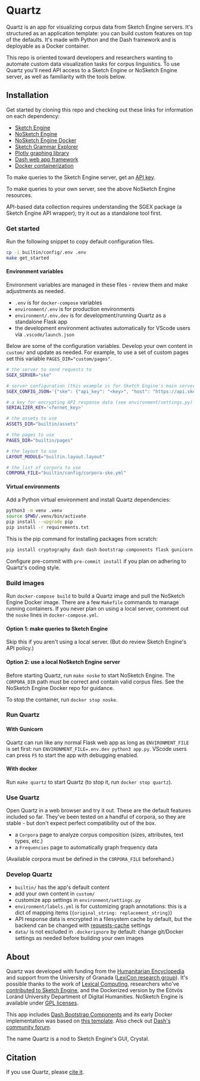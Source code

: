 # Quartz

Quartz is an app for visualizing corpus data from Sketch Engine servers. It's structured as an application template: you can build custom features on top of the defaults. It's made with Python and the Dash framework and is deployable as a Docker container.

This repo is oriented toward developers and researchers wanting to automate custom data visualization tasks for corpus linguistics. To use Quartz you'll need API access to a Sketch Engine or NoSketch Engine server, as well as familiarity with the tools below.

## Installation

Get started by cloning this repo and checking out these links for information on each dependency:

- [Sketch Engine](https://www.sketchengine.eu/)
- [NoSketch Engine](https://nlp.fi.muni.cz/trac/noske)
- [NoSketch Engine Docker](https://github.com/ELTE-DH/NoSketch-Engine-Docker)
- [Sketch Grammar Explorer](https://github.com/engisalor/sketch-grammar-explorer)
- [Plotly graphing library](https://plotly.com/python/)
- [Dash web app framework](https://dash.plotly.com/)
- [Docker containerization](https://www.docker.com/)

To make queries to the Sketch Engine server, get an [API key](https://www.sketchengine.eu/documentation/api-documentation/).

To make queries to your own server, see the above NoSketch Engine resources.

API-based data collection requires understanding the SGEX package (a Sketch Engine API wrapper); try it out as a standalone tool first.

### Get started

Run the following snippet to copy default configuration files.

```bash
cp -i builtin/config/.env .env
make get_started
```

#### Environment variables

Environment variables are managed in these files - review them and make adjustments as needed.

- `.env` is for `docker-compose` variables
- `environment/.env` is for production environments
- `environment/.env.dev` is for development/running Quartz as a standalone Flask app
- the development environment activates automatically for VScode users via `.vscode/launch.json`

Below are some of the configuration variables. Develop your own content in `custom/` and update as needed. For example, to use a set of custom pages set this variable `PAGES_DIR="custom/pages"`.

```bash
# the server to send requests to
SGEX_SERVER="ske"

# server configuration (this example is for Sketch Engine's main server)
SGEX_CONFIG_JSON='{"ske": {"api_key": "<key>", "host": "https://api.sketchengine.eu/bonito/run.cgi", "username": "<user>", "wait": {"0": 1, "2": 99, "5": 899, "45": null}}}'

# a key for encrypting API response data (see environment/settings.py)
SERIALIZER_KEY='<fernet_key>'

# the assets to use
ASSETS_DIR="builtin/assets"

# the pages to use
PAGES_DIR="builtin/pages"

# the layout to use
LAYOUT_MODULE="builtin.layout.layout"

# the list of corpora to use
CORPORA_FILE="builtin/config/corpora-ske.yml"
```

#### Virtual environments

Add a Python virtual environment and install Quartz dependencies:

```bash
python3 -m venv .venv
source $PWD/.venv/bin/activate
pip install --upgrade pip
pip install -r requirements.txt
```

This is the pip command for installing packages from scratch:

```python
pip install cryptography dash dash-bootstrap-components flask gunicorn pandas plotly pre-commit python-dotenv pyyaml requests sgex
```

Configure pre-commit with `pre-commit install` if you plan on adhering to Quartz's coding style.

### Build images

Run `docker-compose build` to build a Quartz image and pull the NoSketch Engine Docker image. There are a few `Makefile` commands to manage running containers. If you never plan on using a local server, comment out the `noske` lines in `docker-compose.yml`.

#### Option 1: make queries to Sketch Engine

Skip this if you aren't using a local server. (But do review Sketch Engine's API policy.)

#### Option 2: use a local NoSketch Engine server

Before starting Quartz, run `make noske` to start NoSketch Engine. The `CORPORA_DIR` path must be correct and contain valid corpus files. See the NoSketch Engine Docker repo for guidance.

To stop the container, run `docker stop noske`.

### Run Quartz

#### With Gunicorn

Quartz can run like any normal Flask web app as long as `ENVIRONMENT_FILE` is set first: run `ENVIRONMENT_FILE=.env.dev python3 app.py`. VScode users can press `F5` to start the app with debugging enabled.

#### With docker

Run `make quartz` to start Quartz (to stop it, run `docker stop quartz`).

### Use Quartz

Open Quartz in a web browser and try it out. These are the default features included so far. They've been tested on a handful of corpora, so they are stable - but don't expect perfect compatibility out of the box.

- a `Corpora` page to analyze corpus composition (sizes, attributes, text types, etc.)
- a `Frequencies` page to automatically graph frequency data

(Available corpora must be defined in the `CORPORA_FILE` beforehand.)

### Develop Quartz

- `builtin/` has the app's default content
- add your own content in `custom/`
- customize app settings in `environment/settings.py`
- `environment/labels.yml` is for customizing graph annotations: this is a dict of mapping items (`{original_string: replacement_string}`)
- API response data is encrypted in a filesystem cache by default, but the backend can be changed with [requests-cache](https://requests-cache.readthedocs.io) settings
- `data/` is not excluded in `.dockerignore` by default: change git/Docker settings as needed before building your own images

## About

Quartz was developed with funding from the [Humanitarian Encyclopedia](https://humanitarianencyclopedia.org) and support from the University of Granada ([LexiCon research group](http://lexicon.ugr.es)). It's possible thanks to the work of [Lexical Computing](https://www.lexicalcomputing.com/), researchers who've [contributed to Sketch Engine](https://www.sketchengine.eu/bibliography-of-sketch-engine/), and the Dockerized version by the Eötvös Loránd University Department of Digital Humanities. NoSketch Engine is available under [GPL licenses](https://nlp.fi.muni.cz/trac/noske).

This app includes [Dash Bootstrap Components](https://dash-bootstrap-components.opensource.faculty.ai/) and its early Docker implementation was based on [this template](https://github.com/CzakoZoltan08/dash-clean-architecture-template). Also check out [Dash's community forum](https://community.plotly.com/).

The name Quartz is a nod to Sketch Engine's GUI, Crystal.

## Citation

If you use Quartz, please [cite it](/CITATION.cff).
